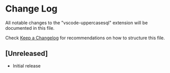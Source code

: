 # Change Log

All notable changes to the "vscode-uppercasesql" extension will be documented in this file.

Check [Keep a Changelog](http://keepachangelog.com/) for recommendations on how to structure this file.

## [Unreleased]

- Initial release